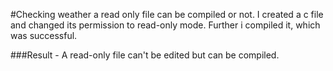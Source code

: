 #Checking weather a read only file can be compiled or not.
I created a c file and changed its permission to read-only mode. Further i compiled it, which was successful.

###Result - A read-only file can't be edited but can be compiled.  

